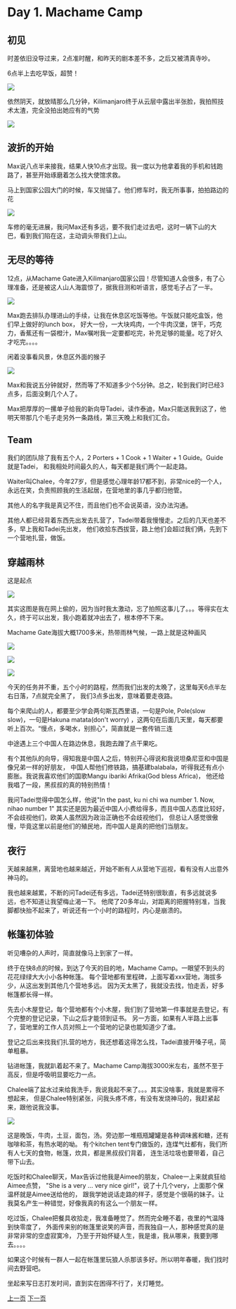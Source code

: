 # Day 1. Machame Camp

## 初见

时差依旧没导过来，2点准时醒，和昨天的剧本差不多，之后又被清真寺吵。

6点半上去吃早饭，超赞！

![](http://og8b43m1v.bkt.clouddn.com/llAUDEyk-DED_7y6AJrf3oj1_ThC)

依然阴天，就放晴那么几分钟，Kilimanjaro终于从云层中露出半张脸，我拍照技术太渣，完全没拍出她应有的气势

![](http://og8b43m1v.bkt.clouddn.com/FqzBJe9_VEgYQ9XSCiFMu9bLcyGt)

## 波折的开始

Max说八点半来接我，结果人快10点才出现。我一度以为他拿着我的手机和钱跑路了，甚至开始琢磨着怎么找大使馆求救。

马上到国家公园大门的时候，车又抛锚了。他们修车时，我无所事事，拍拍路边的花

![](http://og8b43m1v.bkt.clouddn.com/ljeoX4h8IkDf_vKWYvX1kINKdGpO)

车修的毫无进展，我问Max还有多远，要不我们走过去吧，这时一辆下山的大巴，看到我们陷在这，主动调头带我们上山。

## 无尽的等待

12点，从Machame Gate进入Kilimanjaro国家公园！尽管知道人会很多，有了心理准备，还是被这人山人海震惊了，据我目测和听语言，感觉毛子占了一半。

![](http://og8b43m1v.bkt.clouddn.com/lsBuTIGApSuVAizuk4-aiuBMXEnY)

Max跑去排队办理进山的手续，让我在休息区吃饭等他。午饭就只能吃盒饭，他们早上做好的lunch box，
好大一份，一大块鸡肉，一个牛肉汉堡，饼干，巧克力，香蕉还有一袋橙汁，Max嘱咐我一定要都吃完，补充足够的能量。吃了好久才吃完。。。。

闲着没事看风景，休息区外面的猴子

![](http://og8b43m1v.bkt.clouddn.com/ljc_SZ_nm_Di59Oe6a7DBfxIdotD)

Max和我说五分钟就好，然而等了不知道多少个5分钟。总之，轮到我们时已经3点多，后面没剩几个人了。

Max把厚厚的一摞单子给我的新向导Tadei，读作泰迪，Max只能送我到这了，他明天带那几个毛子走另外一条路线，第三天晚上和我们汇合。

## Team

我们的团队除了我有五个人，2 Porters + 1 Cook + 1 Waiter + 1 Guide。Guide就是Tadei，
和我相处时间最久的人，每天都是我们两个一起走路。

Waiter叫Chalee，今年27岁，但是感觉心理年龄17都不到，非常nice的一个人，永远在笑，负责照顾我的生活起居，在营地里的事几乎都归他管。

其他人的名字我是真记不住，而且他们也不会说英语，没办法沟通。

其他人都已经背着东西先出发去扎营了，Tadei带着我慢慢走。之后的几天也差不多，早上我和Tadei先出发，
他们收拾东西拔营，路上他们会超过我们俩，先到下一个营地扎营，做饭。

## 穿越雨林

这是起点

![](http://og8b43m1v.bkt.clouddn.com/Fh8xlVhRtp93KPUCyOxPANKhqsOr)

其实这图是我在网上偷的，因为当时我太激动，忘了拍照这事儿了。。。等得实在太久，终于可以出发，我小跑着就冲出去了，根本停不下来。

Machame Gate海拔大概1700多米，热带雨林气候，一路上就是这种画风

![](http://og8b43m1v.bkt.clouddn.com/lol8lK41S0GXMN8c5--XsCEAoF6d)

![](http://og8b43m1v.bkt.clouddn.com/llpTVJw6j8DmoVULd0syGLIXvcDu)

![](http://og8b43m1v.bkt.clouddn.com/lvUK127qEZaT8o3gQsP8k2yzErJf)

今天的任务并不重，五个小时的路程，然而我们出发的太晚了，这里每天6点半左右日落，7点就完全黑了，
我们3点多出发，意味着要走夜路。

每个来爬山的人，都要至少学会两句斯瓦西里语，一句是Pole, Pole(slow slow)，一句是Hakuna matata(don't worry)
，这两句在后面几天里，每天都要听上百次。“慢点，多喝水，别担心”，简直就是一套传销三连

中途遇上三个中国人在路边休息，我跑去蹭了点干果吃。

有个其他队的向导，得知我是中国人之后，特别开心得说和我说坦桑尼亚和中国是像兄弟一样的好朋友，
中国人帮他们修铁路，搞基建balabala，听得我还有点小膨胀。我说我喜欢他们的国歌Mangu ibariki Afrika(God bless Africa)，
他还给我唱了一段，黑叔叔的真的特别热情！

我问Tadei觉得中国怎么样，他说"In the past, ku ni chi wa number 1. Now, nihao number 1"
其实还是因为最近中国人小费给得多，而且中国人态度比较好，不会歧视他们，欧美人虽然因为政治正确也不会歧视他们，
但总让人感觉很傲慢，毕竟这里以前是他们的殖民地，而中国人是真的把他们当朋友。

## 夜行

天越来越黑，离营地也越来越近，开始不断有人从营地下巡视，看有没有人出意外神马的。

我也越来越累，不断的问Tadei还有多远，Tadei还特别很耿直，有多远就说多远，也不知道让我望梅止渴一下。
他爬了20多年山，对距离的把握特别准，当我脚都快抬不起来了，听说还有一个小时的路程时，内心是崩溃的。

## 帐篷初体验

听见嘈杂的人声时，简直就像马上到家了一样。

终于在快8点的时候，到达了今天的目的地，Machame Camp。一眼望不到头的花花绿绿大大小小各种帐篷。
每个营地都有里程碑，上面写着xxx营地，海拔多少，从这出发到其他几个营地多远。
因为天太黑了，我就没去找，怕走丢，好多帐篷都长得一样。

先去小木屋登记，每个营地都有个小木屋，我们到了营地第一件事就是去登记，有个完整的登记记录，下山之后才能领到证书。
另一方面，如果有人半路上出事了，营地里的工作人员对照上一个营地的记录也能知道少了谁。

登记之后出来找我们扎营的地方，我还想着这得怎么找，Tadei直接开嗓子吼，简单粗暴。

钻进帐篷，我就趴着起不来了。Machame Camp海拔3000米左右，虽然不至于高反，但是呼吸明显要吃力一点。

Chalee端了盆水过来给我洗手，我说我起不来了。。。其实没啥事，我就是累得不想起来，
但是Chalee特别紧张，问我头疼不疼，有没有发烧神马的，我赶紧起来，跟他说我没事。

![](http://og8b43m1v.bkt.clouddn.com/lqYZ3PTXYR17xESFCi5TlOoW0QYG)

这是晚饭，牛肉，土豆，面包，汤。旁边那一堆瓶瓶罐罐是各种调味酱和糖，还有咖啡和茶，有热水喝的呦。
有个kitchen tent专门做饭的，连煤气灶都有，我们所有人七天的食物，帐篷，炊具，都是黑叔叔们背着，
连生活垃圾也要带着，自己带下山去。

吃饭时和Chalee聊天，Max告诉过他我是Aimee的朋友，Chalee一上来就疯狂给Aimee点赞，
"She is a very ... very nice girl!"，说了十几个very，上面那个保温杯就是Aimee送给他的，
跟我学她说话走路的样子，感觉是个很萌的妹子。让我莫名产生一种错觉，好像我真的有这么一个朋友一样。

吃过饭，Chalee把餐具收拾走，我准备睡觉了。然而完全睡不着，夜里的气温降到快零度了，
外面传来别的帐篷里说笑的声音，而我独自一人，那种感觉真的是非常非常的空虚寂寞冷，
乃至于开始怀疑人生，我是谁，我从哪来，我要到哪去。。。。

如果这个时候有一群人一起在帐篷里玩狼人杀那该多好。所以明年春暖，我们找时间去野营吧。

坐起来写日志打发时间，直到实在困得不行了，关灯睡觉。

[上一页](0930_1001.md) [下一页](1003.md)
